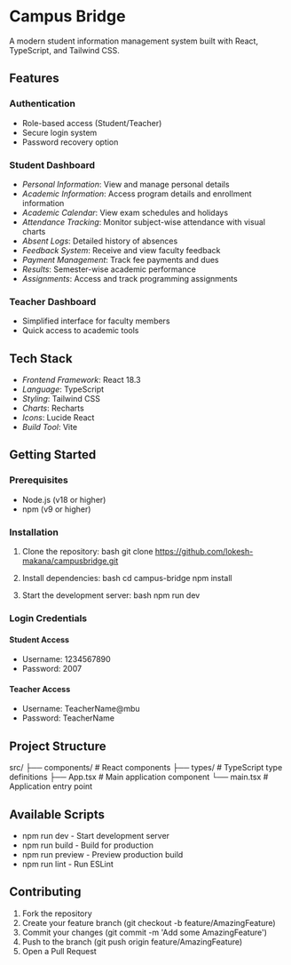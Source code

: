 # Campus Bridge

A modern student information management system built with React, TypeScript, and Tailwind CSS.

## Features

### Authentication
- Role-based access (Student/Teacher)
- Secure login system
- Password recovery option

### Student Dashboard
- *Personal Information*: View and manage personal details
- *Academic Information*: Access program details and enrollment information
- *Academic Calendar*: View exam schedules and holidays
- *Attendance Tracking*: Monitor subject-wise attendance with visual charts
- *Absent Logs*: Detailed history of absences
- *Feedback System*: Receive and view faculty feedback
- *Payment Management*: Track fee payments and dues
- *Results*: Semester-wise academic performance
- *Assignments*: Access and track programming assignments

### Teacher Dashboard
- Simplified interface for faculty members
- Quick access to academic tools

## Tech Stack

- *Frontend Framework*: React 18.3
- *Language*: TypeScript
- *Styling*: Tailwind CSS
- *Charts*: Recharts
- *Icons*: Lucide React
- *Build Tool*: Vite

## Getting Started

### Prerequisites
- Node.js (v18 or higher)
- npm (v9 or higher)

### Installation

1. Clone the repository:
bash
git clone https://github.com/lokesh-makana/campusbridge.git


2. Install dependencies:
bash
cd campus-bridge
npm install


3. Start the development server:
bash
npm run dev


### Login Credentials

#### Student Access
- Username: 1234567890
- Password: 2007

#### Teacher Access
- Username: TeacherName@mbu
- Password: TeacherName

## Project Structure


src/
├── components/         # React components
├── types/             # TypeScript type definitions
├── App.tsx            # Main application component
└── main.tsx          # Application entry point


## Available Scripts

- npm run dev - Start development server
- npm run build - Build for production
- npm run preview - Preview production build
- npm run lint - Run ESLint

## Contributing

1. Fork the repository
2. Create your feature branch (git checkout -b feature/AmazingFeature)
3. Commit your changes (git commit -m 'Add some AmazingFeature')
4. Push to the branch (git push origin feature/AmazingFeature)
5. Open a Pull Request

